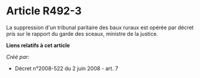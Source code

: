 # Article R492-3

La suppression d'un tribunal paritaire des baux ruraux est opérée par décret pris sur le rapport du garde des sceaux,
ministre de la justice.

**Liens relatifs à cet article**

_Créé par_:

  - Décret n°2008-522 du 2 juin 2008 - art. 7
